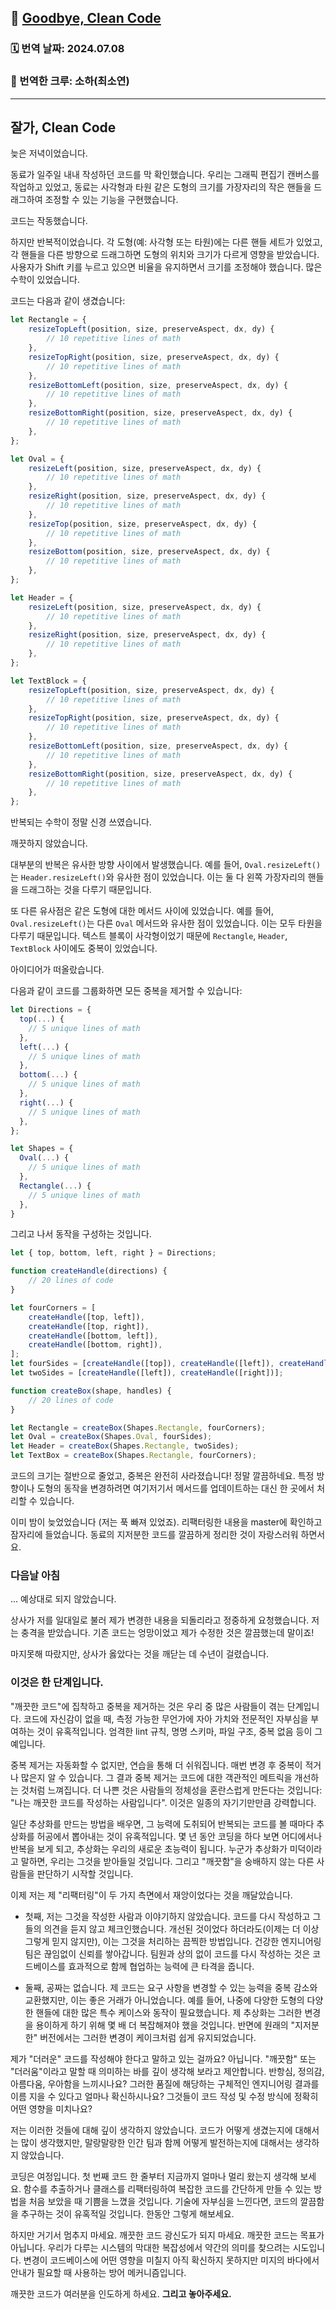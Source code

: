 ## 🔗 [Goodbye, Clean Code](https://overreacted.io/goodbye-clean-code/)

### 🗓️ 번역 날짜: 2024.07.08

### 🧚 번역한 크루: 소하(최소연)

---

## 잘가, Clean Code

늦은 저녁이었습니다.

동료가 일주일 내내 작성하던 코드를 막 확인했습니다. 우리는 그래픽 편집기 캔버스를 작업하고 있었고, 동료는 사각형과 타원 같은 도형의 크기를 가장자리의 작은 핸들을 드래그하여 조정할 수 있는 기능을 구현했습니다.

코드는 작동했습니다.

하지만 반복적이었습니다. 각 도형(예: 사각형 또는 타원)에는 다른 핸들 세트가 있었고, 각 핸들을 다른 방향으로 드래그하면 도형의 위치와 크기가 다르게 영향을 받았습니다. 사용자가 Shift 키를 누르고 있으면 비율을 유지하면서 크기를 조정해야 했습니다. 많은 수학이 있었습니다.

코드는 다음과 같이 생겼습니다:

```jsx
let Rectangle = {
	resizeTopLeft(position, size, preserveAspect, dx, dy) {
		// 10 repetitive lines of math
	},
	resizeTopRight(position, size, preserveAspect, dx, dy) {
		// 10 repetitive lines of math
	},
	resizeBottomLeft(position, size, preserveAspect, dx, dy) {
		// 10 repetitive lines of math
	},
	resizeBottomRight(position, size, preserveAspect, dx, dy) {
		// 10 repetitive lines of math
	},
};

let Oval = {
	resizeLeft(position, size, preserveAspect, dx, dy) {
		// 10 repetitive lines of math
	},
	resizeRight(position, size, preserveAspect, dx, dy) {
		// 10 repetitive lines of math
	},
	resizeTop(position, size, preserveAspect, dx, dy) {
		// 10 repetitive lines of math
	},
	resizeBottom(position, size, preserveAspect, dx, dy) {
		// 10 repetitive lines of math
	},
};

let Header = {
	resizeLeft(position, size, preserveAspect, dx, dy) {
		// 10 repetitive lines of math
	},
	resizeRight(position, size, preserveAspect, dx, dy) {
		// 10 repetitive lines of math
	},
};

let TextBlock = {
	resizeTopLeft(position, size, preserveAspect, dx, dy) {
		// 10 repetitive lines of math
	},
	resizeTopRight(position, size, preserveAspect, dx, dy) {
		// 10 repetitive lines of math
	},
	resizeBottomLeft(position, size, preserveAspect, dx, dy) {
		// 10 repetitive lines of math
	},
	resizeBottomRight(position, size, preserveAspect, dx, dy) {
		// 10 repetitive lines of math
	},
};
```

반복되는 수학이 정말 신경 쓰였습니다.

깨끗하지 않았습니다.

대부분의 반복은 유사한 방향 사이에서 발생했습니다. 예를 들어, `Oval.resizeLeft()`는 `Header.resizeLeft()`와 유사한 점이 있었습니다. 이는 둘 다 왼쪽 가장자리의 핸들을 드래그하는 것을 다루기 때문입니다.

또 다른 유사점은 같은 도형에 대한 메서드 사이에 있었습니다. 예를 들어, `Oval.resizeLeft()`는 다른 `Oval` 메서드와 유사한 점이 있었습니다. 이는 모두 타원을 다루기 때문입니다. 텍스트 블록이 사각형이었기 때문에 `Rectangle`, `Header`, `TextBlock` 사이에도 중복이 있었습니다.

아이디어가 떠올랐습니다.

다음과 같이 코드를 그룹화하면 모든 중복을 제거할 수 있습니다:

```jsx
let Directions = {
  top(...) {
    // 5 unique lines of math
  },
  left(...) {
    // 5 unique lines of math
  },
  bottom(...) {
    // 5 unique lines of math
  },
  right(...) {
    // 5 unique lines of math
  },
};

let Shapes = {
  Oval(...) {
    // 5 unique lines of math
  },
  Rectangle(...) {
    // 5 unique lines of math
  },
}
```

그리고 나서 동작을 구성하는 것입니다.

```jsx
let { top, bottom, left, right } = Directions;

function createHandle(directions) {
	// 20 lines of code
}

let fourCorners = [
	createHandle([top, left]),
	createHandle([top, right]),
	createHandle([bottom, left]),
	createHandle([bottom, right]),
];
let fourSides = [createHandle([top]), createHandle([left]), createHandle([right]), createHandle([bottom])];
let twoSides = [createHandle([left]), createHandle([right])];

function createBox(shape, handles) {
	// 20 lines of code
}

let Rectangle = createBox(Shapes.Rectangle, fourCorners);
let Oval = createBox(Shapes.Oval, fourSides);
let Header = createBox(Shapes.Rectangle, twoSides);
let TextBox = createBox(Shapes.Rectangle, fourCorners);
```

코드의 크기는 절반으로 줄었고, 중복은 완전히 사라졌습니다! 정말 깔끔하네요. 특정 방향이나 도형의 동작을 변경하려면 여기저기서 메서드를 업데이트하는 대신 한 곳에서 처리할 수 있습니다.

이미 밤이 늦었었습니다 (저는 푹 빠져 있었죠). 리팩터링한 내용을 master에 확인하고 잠자리에 들었습니다. 동료의 지저분한 코드를 깔끔하게 정리한 것이 자랑스러워 하면서요.

### 다음날 아침

... 예상대로 되지 않았습니다.

상사가 저를 일대일로 불러 제가 변경한 내용을 되돌리라고 정중하게 요청했습니다. 저는 충격을 받았습니다. 기존 코드는 엉망이었고 제가 수정한 것은 깔끔했는데 말이죠!

마지못해 따랐지만, 상사가 옳았다는 것을 깨닫는 데 수년이 걸렸습니다.

### 이것은 한 단계입니다.

"깨끗한 코드"에 집착하고 중복을 제거하는 것은 우리 중 많은 사람들이 겪는 단계입니다. 코드에 자신감이 없을 때, 측정 가능한 무언가에 자아 가치와 전문적인 자부심을 부여하는 것이 유혹적입니다. 엄격한 lint 규칙, 명명 스키마, 파일 구조, 중복 없음 등이 그 예입니다.

중복 제거는 자동화할 수 없지만, 연습을 통해 더 쉬워집니다. 매번 변경 후 중복이 적거나 많은지 알 수 있습니다. 그 결과 중복 제거는 코드에 대한 객관적인 메트릭을 개선하는 것처럼 느껴집니다. 더 나쁜 것은 사람들의 정체성을 혼란스럽게 만든다는 것입니다: "나는 깨끗한 코드를 작성하는 사람입니다". 이것은 일종의 자기기만만큼 강력합니다.

일단 추상화를 만드는 방법을 배우면, 그 능력에 도취되어 반복되는 코드를 볼 때마다 추상화를 허공에서 뽑아내는 것이 유혹적입니다. 몇 년 동안 코딩을 하다 보면 어디에서나 반복을 보게 되고, 추상화는 우리의 새로운 초능력이 됩니다. 누군가 추상화가 미덕이라고 말하면, 우리는 그것을 받아들일 것입니다. 그리고 "깨끗함"을 숭배하지 않는 다른 사람들을 판단하기 시작할 것입니다.

이제 저는 제 "리팩터링"이 두 가지 측면에서 재앙이었다는 것을 깨달았습니다.

- 첫째, 저는 그것을 작성한 사람과 이야기하지 않았습니다. 코드를 다시 작성하고 그들의 의견을 듣지 않고 체크인했습니다. 개선된 것이었다 하더라도(이제는 더 이상 그렇게 믿지 않지만), 이는 그것을 처리하는 끔찍한 방법입니다. 건강한 엔지니어링 팀은 끊임없이 신뢰를 쌓아갑니다. 팀원과 상의 없이 코드를 다시 작성하는 것은 코드베이스를 효과적으로 함께 협업하는 능력에 큰 타격을 줍니다.

- 둘째, 공짜는 없습니다. 제 코드는 요구 사항을 변경할 수 있는 능력을 중복 감소와 교환했지만, 이는 좋은 거래가 아니었습니다. 예를 들어, 나중에 다양한 도형의 다양한 핸들에 대한 많은 특수 케이스와 동작이 필요했습니다. 제 추상화는 그러한 변경을 용이하게 하기 위해 몇 배 더 복잡해져야 했을 것입니다. 반면에 원래의 "지저분한" 버전에서는 그러한 변경이 케이크처럼 쉽게 유지되었습니다.

제가 "더러운" 코드를 작성해야 한다고 말하고 있는 걸까요? 아닙니다. "깨끗함" 또는 "더러움"이라고 말할 때 의미하는 바를 깊이 생각해 보라고 제안합니다. 반항심, 정의감, 아름다움, 우아함을 느끼시나요? 그러한 품질에 해당하는 구체적인 엔지니어링 결과를 이름 지을 수 있다고 얼마나 확신하시나요? 그것들이 코드 작성 및 수정 방식에 정확히 어떤 영향을 미치나요?

저는 이러한 것들에 대해 깊이 생각하지 않았습니다. 코드가 어떻게 생겼는지에 대해서는 많이 생각했지만, 말랑말랑한 인간 팀과 함께 어떻게 발전하는지에 대해서는 생각하지 않았습니다.

코딩은 여정입니다. 첫 번째 코드 한 줄부터 지금까지 얼마나 멀리 왔는지 생각해 보세요. 함수를 추출하거나 클래스를 리팩터링하여 복잡한 코드를 간단하게 만들 수 있는 방법을 처음 보았을 때 기쁨을 느꼈을 것입니다. 기술에 자부심을 느낀다면, 코드의 깔끔함을 추구하는 것이 유혹적일 것입니다. 한동안 그렇게 해보세요.

하지만 거기서 멈추지 마세요. 깨끗한 코드 광신도가 되지 마세요. 깨끗한 코드는 목표가 아닙니다. 우리가 다루는 시스템의 막대한 복잡성에서 약간의 의미를 찾으려는 시도입니다. 변경이 코드베이스에 어떤 영향을 미칠지 아직 확신하지 못하지만 미지의 바다에서 안내가 필요할 때 사용하는 방어 메커니즘입니다.

깨끗한 코드가 여러분을 인도하게 하세요. **그리고 놓아주세요.**
